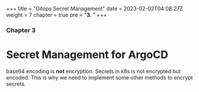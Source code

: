 +++
title = "Gitops Secret Management"
date = 2023-02-02T04:08:27Z
weight = 7
chapter = true
pre = "<b>3. </b>"
+++

### Chapter 3

# Secret Management for ArgoCD

base64 encoding is **not** encryption. Secrets in k8s is not encrypted but encoded. This is why we need to implement some other methods to encrypt secrets.